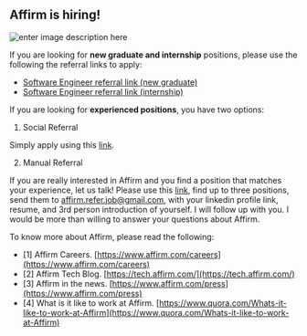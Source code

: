 ## Affirm is hiring!

![enter image description here](https://cdn-assets.affirm.com/images/black_logo-transparent_bg.png)

If you are looking for **new graduate and internship** positions, please use the following the referral links to apply: 

- [Software Engineer referral link (new graduate)](https://jobs.lever.co/affirm/df87945c-182f-49d6-b323-691ce5c73a53?lever-via=y0mY3vA2RD)
- [Software Engineer referral link (internship)](https://jobs.lever.co/affirm/5340f1d3-cd6d-44ef-a5c6-f9def8609d02?lever-via=y0mY3vA2RD)

If you are looking for **experienced positions**,  you have two options: 

 1. Social Referral
 
 Simply apply using this [link](https://jobs.lever.co/affirm?lever-via=y0mY3vA2RD). 
 
 2. Manual Referral
 
 If you are really interested in Affirm and you find a position that matches your experience, let us talk! Please use this [link](https://jobs.lever.co/affirm?lever-via=y0mY3vA2RD), find up to three positions, send them to affirm.refer.job@gmail.com, with your linkedin profile link, resume, and 3rd person introduction of yourself. I will follow up with you. I would be more than willing to answer your questions about Affirm. 

To know more about Affirm, please read the following: 

- [1] Affirm Careers. [https://www.affirm.com/careers](https://www.affirm.com/careers)
- [2] Affirm Tech Blog. [https://tech.affirm.com/](https://tech.affirm.com/)
- [3] Affirm in the news. [https://www.affirm.com/press](https://www.affirm.com/press)
- [4] What is it like to work at Affirm. [https://www.quora.com/Whats-it-like-to-work-at-Affirm](https://www.quora.com/Whats-it-like-to-work-at-Affirm)
